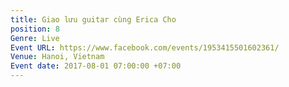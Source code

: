 ```yaml
---
title: Giao lưu guitar cùng Erica Cho
position: 8
Genre: Live
Event URL: https://www.facebook.com/events/1953415501602361/
Venue: Hanoi, Vietnam
Event date: 2017-08-01 07:00:00 +07:00
---
```


